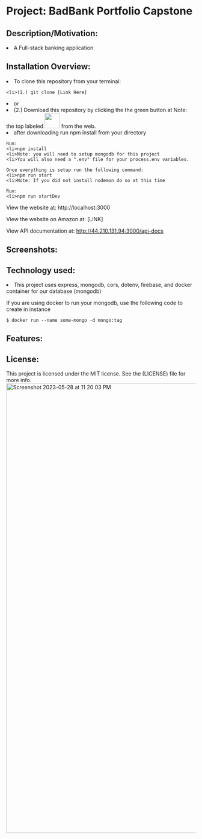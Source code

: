 # Project: BadBank Portfolio Capstone

## Description/Motivation:

<li>A Full-stack banking application

## Installation Overview:

<li>To clone this repository from your terminal:

```
<li>(1.) git clone [Link Here]
```

<li>or

<li>(2.) Download this repository by clicking the the green button at Note: 
the top labeled <img width="40" src="https://img.shields.io/static/v1?label=&message=Code&color=green" /> from the web.

<li>after downloading run npm install from your directory

```
Run:
<li>npm install
<li>Note: you will need to setup mongodb for this project
<li>You will also need a ".env" file for your process.env variables.

Once everything is setup run the following command:
<li>npm run start
<li>Note: If you did not install nodemon do so at this time

Run:
<li>npm run startDev
```

View the website at: http://localhost:3000

View the website on Amazon at: [LINK]

View API documentation at: http://44.210.131.94:3000/api-docs

## Screenshots:

## Technology used:

<li>This project uses express, mongodb, cors, dotenv, firebase, and docker container for our database (mongodb)

<p align="center">

</p>

If you are using docker to run your mongodb, use the following code to create in instance

```
$ docker run --name some-mongo -d mongo:tag
```

## Features:

## License:

This project is licensed under the MIT license. See the (LICENSE) file for more info.
<img width="1194" alt="Screenshot 2023-05-28 at 11 20 03 PM" src="https://github.com/SheaTang/badbank-main/assets/101611557/33c92072-f892-4294-9088-2b4239d78e3a">
